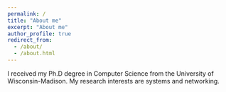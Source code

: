 ```yaml
---
permalink: /
title: "About me"
excerpt: "About me"
author_profile: true
redirect_from: 
  - /about/
  - /about.html
--- 
```


I received my Ph.D degree in Computer Science from the University of Wisconsin-Madison. My research interests are systems and networking.

